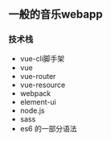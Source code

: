 ## 一般的音乐webapp

### 技术栈

* vue-cli脚手架
* vue
* vue-router
* vue-resource
* webpack
* element-ui
* node.js
* sass
* es6 的一部分语法
